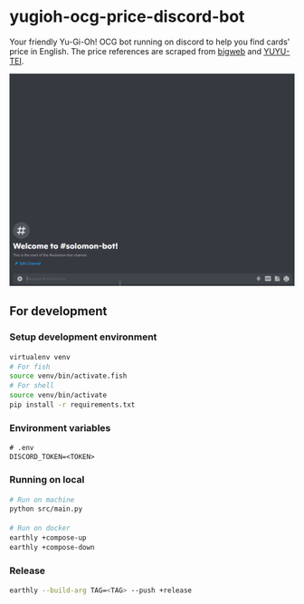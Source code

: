 # yugioh-ocg-price-discord-bot

Your friendly Yu-Gi-Oh! OCG bot running on discord to help you find cards' price in English. The price references are scraped from [bigweb](https://bigweb.co.jp/) and [YUYU-TEI](https://yuyu-tei.jp/).

![solomon-showcase](images/solomon-showcase.gif)

## For development

### Setup development environment

```sh
virtualenv venv
# For fish
source venv/bin/activate.fish
# For shell
source venv/bin/activate
pip install -r requirements.txt
```

### Environment variables

```env
# .env
DISCORD_TOKEN=<TOKEN>
```

### Running on local
```sh
# Run on machine
python src/main.py

# Run on docker
earthly +compose-up
earthly +compose-down
```

### Release
```sh
earthly --build-arg TAG=<TAG> --push +release
```

